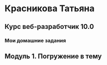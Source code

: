 # Красникова Татьяна
## Курс веб-разработчик 10.0
### Мои домашние задания

## Модуль 1. Погружение в тему
